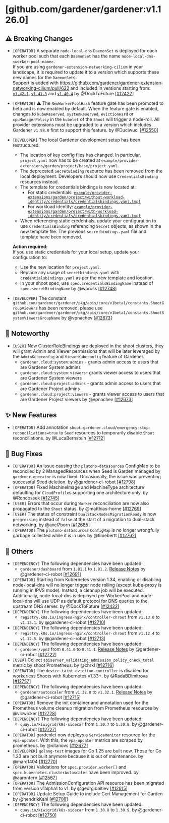 # [github.com/gardener/gardener:v1.126.0]

## ⚠️ Breaking Changes
- `[OPERATOR]` A separate `node-local-dns` `DaemonSet` is deployed for each worker pool such that each `DaemonSet` has the name `node-local-dns-<worker-pool-name>`.  
  If you are using `gardener-extension-networking-cilium` in your landscape, it is required to update it to a version which supports these new names for the `DaemonSet`s.   
  Support is added with https://github.com/gardener/gardener-extension-networking-cilium/pull/622 and included in versions starting from: [`v1.42.1`](https://github.com/gardener/gardener-extension-networking-cilium/releases/tag/v1.42.1), [`v1.41.3`](https://github.com/gardener/gardener-extension-networking-cilium/releases/tag/v1.41.3) and [`v1.40.4`](https://github.com/gardener/gardener-extension-networking-cilium/releases/tag/v1.40.4) by @DockToFuture [[#12422](https://github.com/gardener/gardener/pull/12422)]
- `[OPERATOR]` ⚠️ The `NewWorkerPoolHash` feature gate has been promoted to beta and is now enabled by default. When the feature gate is enabled, changes to `kubeReserved`, `systemReserved`, `evictionHard` or `cpuManagerPolicy` in the `kubelet` of the `Shoot` will trigger a node-roll. All provider extensions must be upgraded to a version which includes Gardener `v1.98.0` first to support this feature. by @Duciwuci [[#12550](https://github.com/gardener/gardener/pull/12550)]
- `[DEVELOPER]` The local Gardener development setup has been restructured:  
    
  - The location of key config files has changed. In particular, `project.yaml` now has to be created at `example/provider-extensions/garden/project/base/project.yaml`.  
  - The deprecated `SecretBinding` resource has been removed from the local deployment. Developers should now use `CredentialsBinding` resources instead.  
  - The template for credentials bindings is now located at:  
    - For static credentials: [`example/provider-extensions/garden/project/without-workload-identity/credentials/credentialsbindings.yaml.tmpl`](https://github.com/gardener/gardener/blob/master/example/provider-extensions/garden/project/without-workload-identity/credentials/credentialsbindings.yaml.tmpl)  
    - For workload identity: [`example/provider-extensions/garden/project/with-workload-identity/credentials/credentialsbindings.yaml.tmpl`](https://github.com/gardener/gardener/blob/master/example/provider-extensions/garden/project/with-workload-identity/credentials/credentialsbindings.yaml.tmpl)  
  - When referencing static credentials, update your configuration to use `CredentialsBinding` referencing `Secret` objects, as shown in the new template file. The previous `secretbindings.yaml` file and template have been removed.  
    
  **Action required:**  
  If you use static credentials for your local setup, update your configuration to:  
  - Use the new location for `project.yaml`.  
  - Replace any usage of `secretbindings.yaml` with `credentialsbindings.yaml` as per the new template and location.  
  - In your shoot spec, use `spec.credentialsBindingName` instead of `spec.secretBindingName` by @wpross [[#12748](https://github.com/gardener/gardener/pull/12748)]
- `[DEVELOPER]` The constant `github.com/gardener/gardener/pkg/apis/core/v1beta1/constants.ShootGroupViewers` has been removed, please use `github.com/gardener/gardener/pkg/apis/core/v1beta1/constants.ShootSystemViewersGroupName` by @vpnachev [[#12673](https://github.com/gardener/gardener/pull/12673)]

## 📰 Noteworthy
- `[USER]` New ClusterRoleBindings are deployed in the shoot clusters, they will grant Admin and Viewer permissions that will be later leveraged by the `AdminKubeconfig` and `ViewerKubeconfig` feature of Gardener.  
  - `gardener.cloud:system:admins` - grants admin access to users that are Gardener System admins  
  - `gardener.cloud:system:viewers`- grants viewer access to users that are Gardener System viewers  
  - `gardener.cloud:project:admins` - grants admin access to users that are Gardener Project admins  
  - `gardener.cloud:project:viewers` - grants viewer access to users that are Gardener Project viewers by @vpnachev [[#12673](https://github.com/gardener/gardener/pull/12673)]

## ✨ New Features
- `[OPERATOR]` Add annotation `shoot.gardener.cloud/emergency-stop-reconciliations=true` to `Seed` resources to temporarily disable `Shoot` reconciliations. by @LucaBernstein [[#12712](https://github.com/gardener/gardener/pull/12712)]

## 🐛 Bug Fixes
- `[OPERATOR]` An issue causing the `plutono-datasources` ConfigMap to be reconciled by 2 ManagedResources when Seed is Garden managed by `gardener-operator` is now fixed. Occasionally, the issue was preventing successful Seed deletion. by @gardener-ci-robot [[#12798](https://github.com/gardener/gardener/pull/12798)]
- `[OPERATOR]` Fixed MachineImage and MachineType architecture defaulting for `CloudProfile`s supporting one architecture only. by @Roncossek [[#12745](https://github.com/gardener/gardener/pull/12745)]
- `[USER]` Errors that occur during `Worker` reconciliation are now also propagated to the `Shoot` status. by @matthias-horne [[#12769](https://github.com/gardener/gardener/pull/12769)]
- `[USER]` The status of constraint  `DualStackNodesMigrationReady`  is now `progressing` instead of `false` at the start of a migration to dual-stack networking. by @axel7born [[#12685](https://github.com/gardener/gardener/pull/12685)]
- `[OPERATOR]` The `plutono-datasources` `ConfigMap` is no longer wrongfully garbage collected while it is in use. by @timebertt [[#12762](https://github.com/gardener/gardener/pull/12762)]

## 🏃 Others
- `[DEPENDENCY]` The following dependencies have been updated:  
  - `gardener/dashboard` from `1.81.1` to `1.81.2`. [Release Notes](https://redirect.github.com/gardener/dashboard/releases/tag/1.81.2) by @gardener-ci-robot [[#12691](https://github.com/gardener/gardener/pull/12691)]
- `[OPERATOR]` Starting from Kubernetes version 1.34, enabling or disabling node-local-dns will no longer trigger node rolling (except kube-proxy is running in IPVS mode). Instead, a cleanup job will be executed. Additionally, node-local-dns is deployed per WorkerPool and node-local-dns will use UDP as default protocol for DNS queries to the upstream DNS server. by @DockToFuture [[#12422](https://github.com/gardener/gardener/pull/12422)]
- `[DEPENDENCY]` The following dependencies have been updated:  
  - `registry.k8s.io/ingress-nginx/controller-chroot` from `v1.13.0` to `v1.13.1`. by @gardener-ci-robot [[#12710](https://github.com/gardener/gardener/pull/12710)]
- `[DEPENDENCY]` The following dependencies have been updated:  
  - `registry.k8s.io/ingress-nginx/controller-chroot` from `v1.12.4` to `v1.12.5`. by @gardener-ci-robot [[#12713](https://github.com/gardener/gardener/pull/12713)]
- `[DEPENDENCY]` The following dependencies have been updated:  
  - `gardener/vpn2` from `0.41.0` to `0.41.1`. [Release Notes](https://redirect.github.com/gardener/vpn2/releases/tag/0.41.1) by @gardener-ci-robot [[#12722](https://github.com/gardener/gardener/pull/12722)]
- `[USER]` Collect `apiserver_validating_admission_policy_check_total` metric by shoot Prometheus. by @chrkl [[#12716](https://github.com/gardener/gardener/pull/12716)]
- `[OPERATOR]` The `device-taint-eviction-controller` is disabled for workerless Shoots with Kubernetes v1.33+. by @RadaBDimitrova [[#12757](https://github.com/gardener/gardener/pull/12757)]
- `[DEPENDENCY]` The following dependencies have been updated:  
  - `gardener/autoscaler` from `v1.32.0` to `v1.32.1`. [Release Notes](https://redirect.github.com/gardener/autoscaler/releases/tag/v1.32.1) by @gardener-ci-robot [[#12715](https://github.com/gardener/gardener/pull/12715)]
- `[OPERATOR]` Remove the init container and annotation used for the Prometheus volume cleanup migration from Prometheus resources by @vicwicker [[#12728](https://github.com/gardener/gardener/pull/12728)]
- `[DEPENDENCY]` The following dependencies have been updated:  
  - `quay.io/kiwigrid/k8s-sidecar` from `1.30.7` to `1.30.8`. by @gardener-ci-robot [[#12727](https://github.com/gardener/gardener/pull/12727)]
- `[OPERATOR]` gardenlet now deploys a `ServiceMonitor` resource for the `vpa-updater`. With this, the `vpa-updater` metrics are scraped by prometheus. by @vitanovs [[#12677](https://github.com/gardener/gardener/pull/12677)]
- `[DEVELOPER]` `golang-test` images for Go 1.25 are built now. Those for Go 1.23 are not built anymore because it is out of maintenance. by @marc1404 [[#12770](https://github.com/gardener/gardener/pull/12770)]
- `[OPERATOR]` Validations for `spec.provider.worker[]` and `spec.kubernetes.clusterAutoscaler` have been improved. by @aaronfern [[#12567](https://github.com/gardener/gardener/pull/12567)]
- `[OPERATOR]` The AdmissionConfiguration API resource has been migrated from version v1alpha1 to v1. by @georgibaltiev [[#12615](https://github.com/gardener/gardener/pull/12615)]
- `[OPERATOR]` Update Setup Guide to include Cert Management for Garden by @hendrikKahl [[#12706](https://github.com/gardener/gardener/pull/12706)]
- `[DEPENDENCY]` The following dependencies have been updated:  
  - `quay.io/kiwigrid/k8s-sidecar` from `1.30.8` to `1.30.9`. by @gardener-ci-robot [[#12750](https://github.com/gardener/gardener/pull/12750)]
